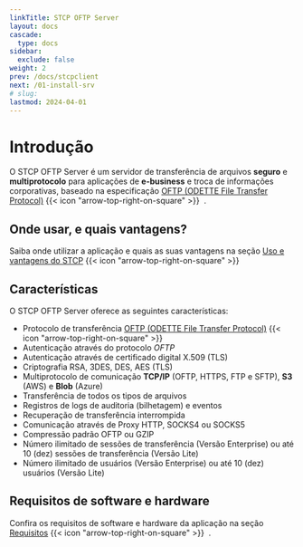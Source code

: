 ```yaml
---
linkTitle: STCP OFTP Server
layout: docs
cascade:
  type: docs
sidebar:
  exclude: false
weight: 2
prev: /docs/stcpclient
next: /01-install-srv
# slug:
lastmod: 2024-04-01
---
```

# Introdução

O STCP OFTP Server é um servidor de transferência de arquivos **seguro** e **multiprotocolo** para aplicações de **e-business** e troca de informações corporativas, baseado na especificação <a href="/odette" target="_blank">OFTP (ODETTE File Transfer Protocol)</a> {{< icon "arrow-top-right-on-square" >}} &nbsp;.

## Onde usar, e quais vantagens?

Saiba onde utilizar a aplicação e quais as suas vantagens na seção <a href="/utils" target="_blank">Uso e vantagens do STCP</a> {{< icon "arrow-top-right-on-square" >}}

## Características

O STCP OFTP Server oferece as seguintes características:

* Protocolo de transferência <a href="/odette" target="_blank">OFTP (ODETTE File Transfer Protocol)</a> {{< icon "arrow-top-right-on-square" >}} &nbsp;
* Autenticação através do protocolo *OFTP*
* Autenticação através de certificado digital X.509 (TLS)
* Criptografia RSA, 3DES, DES, AES (TLS)
* Multiprotocolo de comunicação **TCP/IP** (OFTP, HTTPS, FTP e SFTP), **S3** (AWS) e **Blob** (Azure)
* Transferência de todos os tipos de arquivos
* Registros de logs de auditoria (bilhetagem) e eventos
* Recuperação de transferência interrompida
* Comunicação através de Proxy HTTP, SOCKS4 ou SOCKS5
* Compressão padrão OFTP ou GZIP
* Número ilimitado de sessões de transferência (Versão Enterprise) ou até 10 (dez) sessões de transferência (Versão Lite)
* Número ilimitado de usuários (Versão Enterprise) ou até 10 (dez) usuários (Versão Lite)
<!-- * Versões Windows NT/2000/2003/XP -->

## Requisitos de software e hardware

Confira os requisitos de software e hardware da aplicação na seção <a href="/requirements" target="_blank">Requisitos</a> {{< icon "arrow-top-right-on-square" >}} &nbsp;.


